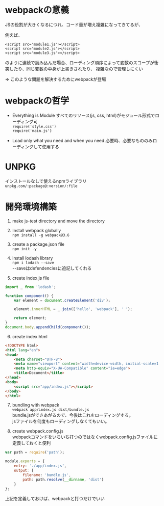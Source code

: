 # webpackの意義  
JSの役割が大きくなるにつれ、コード量が増え複雑になってきてるが、

例えば、

```<script src="module1.js"></script>```    
```<script src="module2.js"></script>```  
```<script src="module3.js"></script>```

のように連続で読み込んだ場合、ローディング順序によって変数のスコープが衝突したり、同じ変数の中身が上書きされたり、
複雑なので管理しにくい

⇒ このような問題を解決するためにwebpackが登場

# webpackの哲学
- Everything is Module すべてのリソース(js, css, html)がモジュール形式でローディング可  
```require('style.css')```  
```require('main.js')```

- Load only what you need and when you need 必要時、必要なもののみローディングして使用する

# UNPKG  
インストールなしで使えるnpmライブラリ
```unpkg.com/:package@:version/:file```

# 開発環境構築
1. make js-test directory and move the directory  

2. Install webpack globally  
```npm install -g webpack@3.6```

3. create a package.json file  
```npm init -y```  

4. install lodash library  
```npm i lodash --save```  
--saveはdefendenciesに追記してくれる

5. create index.js file  
```javascript
import _ from 'lodash';

function component() {
    var element = document.createElement('div');

    element.innerHTML = _.join(['hello', 'webpack'], ' ');

    return element;
}
document.body.appendChild(component());
```

6. create index.html  
```html
<!DOCTYPE html>
<html lang="en">
<head>
    <meta charset="UTF-8">
    <meta name="viewport" content="width=device-width, initial-scale=1.0">
    <meta http-equiv="X-UA-Compatible" content="ie=edge">
    <title>Document</title>
</head>
<body>
    <script src="app/index.js"></script>    
</body>
</html>
```

7. bundling with webpack  
```webpack app/index.js dist/bundle.js```  
bundle.jsができあがるので、今後はこれをローディングする。  
jsファイルを何度もローディングしなくてもいい。

8. create webpack.config.js  
webpackコマンドをいちいち打つのではなくwebpack.config.jsファイルに定義しておくと便利
```javascript
var path = require('path');

module.exports = {
    entry: './app/index.js',
    output: {
        filename: 'bundle.js',
        path: path.resolve(__dirname, 'dist')
    }
};
```
上記を定義しておけば、webpackと打つだけでいい
